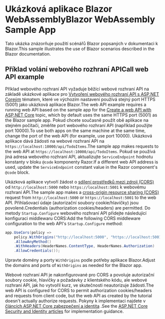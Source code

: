 # <a name="blazor-webassembly-sample-app"></a><span data-ttu-id="b65de-101">Ukázková aplikace Blazor WebAssembly</span><span class="sxs-lookup"><span data-stu-id="b65de-101">Blazor WebAssembly Sample App</span></span>

<span data-ttu-id="b65de-102">Tato ukázka znázorňuje použití scénářů Blazor popsaných v dokumentaci k Blazor.</span><span class="sxs-lookup"><span data-stu-id="b65de-102">This sample illustrates the use of Blazor scenarios described in the Blazor documentation.</span></span>

## <a name="call-web-api-example"></a><span data-ttu-id="b65de-103">Příklad volání webového rozhraní API</span><span class="sxs-lookup"><span data-stu-id="b65de-103">Call web API example</span></span>

<span data-ttu-id="b65de-104">Příklad webového rozhraní API vyžaduje běžící webové rozhraní API na základě ukázkové aplikace pro <a href="https://docs.microsoft.com/aspnet/core/tutorials/first-web-api">Vytvoření webového rozhraní API s ASP.NET Coreým</a> tématem, které ve výchozím nastavení používá stejný port HTTPS (5001) jako ukázková aplikace Blazor.</span><span class="sxs-lookup"><span data-stu-id="b65de-104">The web API example requires a running web API based on the sample app for the <a href="https://docs.microsoft.com/aspnet/core/tutorials/first-web-api">Create a web API with ASP.NET Core</a> topic, which by default uses the same HTTPS port (5001) as the Blazor sample app.</span></span> <span data-ttu-id="b65de-105">Pokud chcete současně použít obě aplikace na stejném počítači, změňte port webového rozhraní API (například použijte port 10000).</span><span class="sxs-lookup"><span data-stu-id="b65de-105">To use both apps on the same machine at the same time, change the port of the web API (for example, use port 10000).</span></span> <span data-ttu-id="b65de-106">Ukázková aplikace dává žádosti na webové rozhraní API na `https://localhost:10000/api/TodoItems`.</span><span class="sxs-lookup"><span data-stu-id="b65de-106">The sample app makes requests to the web API at `https://localhost:10000/api/TodoItems`.</span></span> <span data-ttu-id="b65de-107">Pokud se používá jiná adresa webového rozhraní API, aktualizujte `ServiceEndpoint` hodnotu konstanty v bloku `@code` komponenty Razor.</span><span class="sxs-lookup"><span data-stu-id="b65de-107">If a different web API address is used, update the `ServiceEndpoint` constant value in the Razor component's `@code` block.</span></span></p>

<span data-ttu-id="b65de-108">Ukázková aplikace vytvoří žádost o <a href="https://docs.microsoft.com/aspnet/core/security/cors">sdílení prostředků mezi zdroji (CORS)</a> od `http://localhost:5000` nebo `https://localhost:5001` k webovému rozhraní API.</span><span class="sxs-lookup"><span data-stu-id="b65de-108">The sample app makes a <a href="https://docs.microsoft.com/aspnet/core/security/cors">cross-origin resource sharing (CORS)</a> request from `http://localhost:5000` or `https://localhost:5001` to the web API.</span></span> <span data-ttu-id="b65de-109">Přihlašovací údaje (autorizační soubory cookie/hlavičky) jsou povolené.</span><span class="sxs-lookup"><span data-stu-id="b65de-109">Credentials (authorization cookies/headers) are permitted.</span></span> <span data-ttu-id="b65de-110">Do metody `Startup.Configure` webového rozhraní API přidejte následující konfiguraci middlewaru CORS:</span><span class="sxs-lookup"><span data-stu-id="b65de-110">Add the following CORS middleware configuration to the web API's `Startup.Configure` method:</span></span></p>

```csharp
app.UseCors(policy => 
    policy.WithOrigins("http://localhost:5000", "https://localhost:5001")
    .AllowAnyMethod()
    .WithHeaders(HeaderNames.ContentType, HeaderNames.Authorization)
    .AllowCredentials());
```

<span data-ttu-id="b65de-111">Upravte domény a porty `WithOrigins` podle potřeby aplikace Blazor.</span><span class="sxs-lookup"><span data-stu-id="b65de-111">Adjust the domains and ports of `WithOrigins` as needed for the Blazor app.</span></span>

<span data-ttu-id="b65de-112">Webové rozhraní API je nakonfigurované pro CORS a povoluje autorizační soubory cookie, hlavičky a požadavky z klientského kódu, ale webové rozhraní API, jak ho vytvořil kurz, ve skutečnosti neautorizuje žádosti.</span><span class="sxs-lookup"><span data-stu-id="b65de-112">The web API is configured for CORS to permit authorization cookies/headers and requests from client code, but the web API as created by the tutorial doesn't actually authorize requests.</span></span> <span data-ttu-id="b65de-113">Pokyny k implementaci najdete v <a href="https://docs.microsoft.com/aspnet/core/security/">článcích ASP.NET Core zabezpečení a identita</a> .</span><span class="sxs-lookup"><span data-stu-id="b65de-113">See the <a href="https://docs.microsoft.com/aspnet/core/security/">ASP.NET Core Security and Identity articles</a> for implementation guidance.</span></span>
